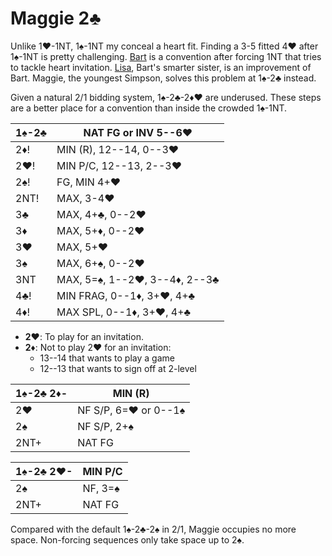 # Maggie 2♣

Unlike 1♥-1NT, 1♠-1NT my conceal a heart fit.  Finding a 3-5 fitted 4♥ after
1♠-1NT is pretty challenging.  [Bart] is a convention after forcing 1NT that
tries to tackle heart invitation.  [Lisa], Bart's smarter sister, is an
improvement of Bart.  Maggie, the youngest Simpson, solves this problem at
1♠-2♣ instead.

[Bart]: https://www.larryco.com/bridge-articles/bart
[Lisa]: https://www.bridgewebs.com/ocala/Lisa%20Bidding%20Convention.pdf

Given a natural 2/1 bidding system, 1♠-2♣-2♦♥ are underused.  These steps are a
better place for a convention than inside the crowded 1♠-1NT.

| 1♠-2♣ | NAT FG or INV 5--6♥ |
|-------|---------------------|
| 2♦!   | MIN (R), 12--14, 0--3♥
| 2♥!   | MIN P/C, 12--13, 2--3♥
| 2♠!   | FG, MIN 4+♥
| 2NT!  | MAX, 3-4♥
| 3♣    | MAX, 4+♣, 0--2♥
| 3♦    | MAX, 5+♦, 0--2♥
| 3♥    | MAX, 5+♥
| 3♠    | MAX, 6+♠, 0--2♥
| 3NT   | MAX, 5=♠︎, 1--2♥, 3--4♦, 2--3♣
| 4♣!   | MIN FRAG, 0--1♦, 3+♥, 4+♣
| 4♦!   | MAX SPL, 0--1♦, 3+♥, 4+♣

- **2♥**: To play for an invitation.
- **2♦**: Not to play 2♥ for an invitation:
  - 13--14 that wants to play a game
  - 12--13 that wants to sign off at 2-level

| 1♠-2♣ 2♦- | MIN (R) |
|-----------|---------|
| 2♥        | NF S/P, 6=♥ or 0--1♠
| 2♠        | NF S/P, 2+♠
| 2NT+      | NAT FG

| 1♠-2♣ 2♥- | MIN P/C |
|-----------|---------|
| 2♠        | NF, 3=♠
| 2NT+      | NAT FG

Compared with the default 1♠-2♣-2♠ in 2/1, Maggie occupies no more space.
Non-forcing sequences only take space up to 2♠.
